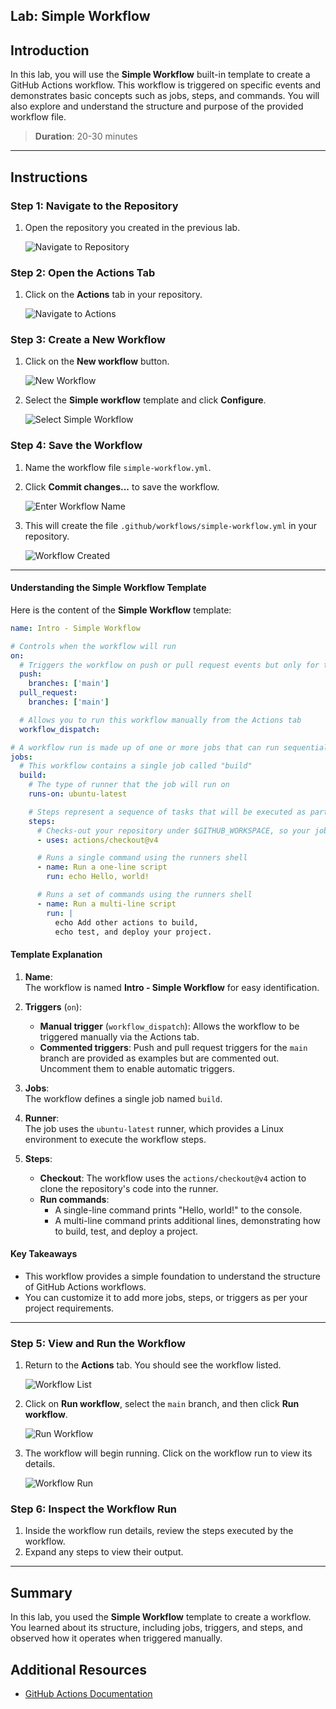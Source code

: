 ## Lab: Simple Workflow

## Introduction

In this lab, you will use the **Simple Workflow** built-in template to create a GitHub Actions workflow. This workflow is triggered on specific events and demonstrates basic concepts such as jobs, steps, and commands. You will also explore and understand the structure and purpose of the provided workflow file.

> **Duration**: 20-30 minutes

---

## Instructions

### Step 1: Navigate to the Repository

1. Open the repository you created in the previous lab.

   ![Navigate to Repository](./images/1.png)

### Step 2: Open the Actions Tab

1. Click on the **Actions** tab in your repository.

   ![Navigate to Actions](./images/2.png)

### Step 3: Create a New Workflow

1. Click on the **New workflow** button.

   ![New Workflow](./images/3.png)

2. Select the **Simple workflow** template and click **Configure**.

   ![Select Simple Workflow](./images/4.png)

### Step 4: Save the Workflow

1. Name the workflow file `simple-workflow.yml`.

2. Click **Commit changes...** to save the workflow.

   ![Enter Workflow Name](./images/5.png)

3. This will create the file `.github/workflows/simple-workflow.yml` in your repository.

   ![Workflow Created](./images/6.png)

---

#### Understanding the Simple Workflow Template

Here is the content of the **Simple Workflow** template:

```yaml
name: Intro - Simple Workflow

# Controls when the workflow will run
on:
  # Triggers the workflow on push or pull request events but only for the "main" branch
  push:
    branches: ['main']
  pull_request:
    branches: ['main']

  # Allows you to run this workflow manually from the Actions tab
  workflow_dispatch:

# A workflow run is made up of one or more jobs that can run sequentially or in parallel
jobs:
  # This workflow contains a single job called "build"
  build:
    # The type of runner that the job will run on
    runs-on: ubuntu-latest

    # Steps represent a sequence of tasks that will be executed as part of the job
    steps:
      # Checks-out your repository under $GITHUB_WORKSPACE, so your job can access it
      - uses: actions/checkout@v4

      # Runs a single command using the runners shell
      - name: Run a one-line script
        run: echo Hello, world!

      # Runs a set of commands using the runners shell
      - name: Run a multi-line script
        run: |
          echo Add other actions to build,
          echo test, and deploy your project.
```

#### Template Explanation

1. **Name**:  
   The workflow is named **Intro - Simple Workflow** for easy identification.

2. **Triggers** (`on`):

   - **Manual trigger** (`workflow_dispatch`): Allows the workflow to be triggered manually via the Actions tab.
   - **Commented triggers**: Push and pull request triggers for the `main` branch are provided as examples but are commented out. Uncomment them to enable automatic triggers.

3. **Jobs**:  
   The workflow defines a single job named `build`.

4. **Runner**:  
   The job uses the `ubuntu-latest` runner, which provides a Linux environment to execute the workflow steps.

5. **Steps**:
   - **Checkout**: The workflow uses the `actions/checkout@v4` action to clone the repository's code into the runner.
   - **Run commands**:
     - A single-line command prints "Hello, world!" to the console.
     - A multi-line command prints additional lines, demonstrating how to build, test, and deploy a project.

#### Key Takeaways

- This workflow provides a simple foundation to understand the structure of GitHub Actions workflows.
- You can customize it to add more jobs, steps, or triggers as per your project requirements.

---

### Step 5: View and Run the Workflow

1. Return to the **Actions** tab. You should see the workflow listed.

   ![Workflow List](./images/7.png)

2. Click on **Run workflow**, select the `main` branch, and then click **Run workflow**.

   ![Run Workflow](./images/8.png)

3. The workflow will begin running. Click on the workflow run to view its details.

   ![Workflow Run](./images/9.png)

### Step 6: Inspect the Workflow Run

1. Inside the workflow run details, review the steps executed by the workflow.
2. Expand any steps to view their output.

---

## Summary

In this lab, you used the **Simple Workflow** template to create a workflow. You learned about its structure, including jobs, triggers, and steps, and observed how it operates when triggered manually.

## Additional Resources

- [GitHub Actions Documentation](https://docs.github.com/en/actions)
